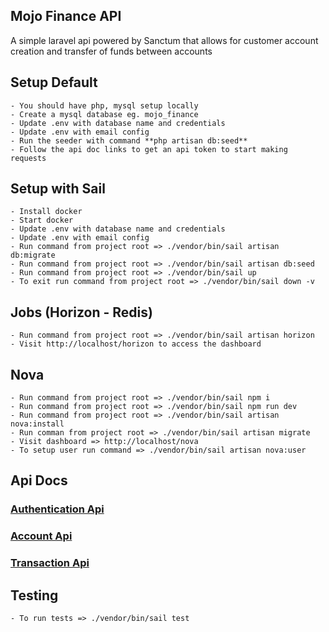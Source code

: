 ## Mojo Finance API
A simple laravel api powered by Sanctum that allows for customer account creation and transfer of funds between accounts

## Setup Default
    - You should have php, mysql setup locally
    - Create a mysql database eg. mojo_finance
    - Update .env with database name and credentials
    - Update .env with email config
    - Run the seeder with command **php artisan db:seed**
    - Follow the api doc links to get an api token to start making requests

## Setup with Sail
    - Install docker
    - Start docker
    - Update .env with database name and credentials
    - Update .env with email config
    - Run command from project root => ./vendor/bin/sail artisan db:migrate
    - Run command from project root => ./vendor/bin/sail artisan db:seed
    - Run command from project root => ./vendor/bin/sail up
    - To exit run command from project root => ./vendor/bin/sail down -v

## Jobs (Horizon - Redis)
    - Run command from project root => ./vendor/bin/sail artisan horizon
    - Visit http://localhost/horizon to access the dashboard

## Nova 
    - Run command from project root => ./vendor/bin/sail npm i
    - Run command from project root => ./vendor/bin/sail npm run dev
    - Run command from project root => ./vendor/bin/sail artisan nova:install
    - Run comman from project root => ./vendor/bin/sail artisan migrate
    - Visit dashboard => http://localhost/nova
    - To setup user run command => ./vendor/bin/sail artisan nova:user


## Api Docs

### **[Authentication Api](https://documenter.getpostman.com/view/9364284/2s93JnV7Jq/)**

### **[Account Api](https://documenter.getpostman.com/view/9364284/2s93JnUSGf/)**

### **[Transaction Api](https://documenter.getpostman.com/view/9364284/2s93JnV7Jr/)**

## Testing

    - To run tests => ./vendor/bin/sail test
